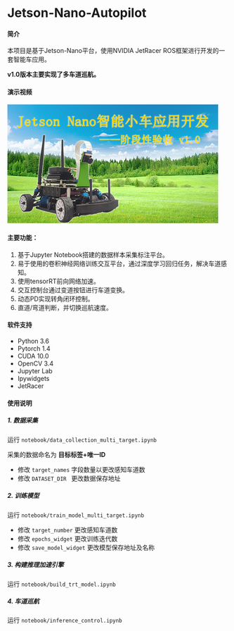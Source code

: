 # Jetson-Nano-Autopilot

#### 简介
本项目是基于Jetson-Nano平台，使用NVIDIA JetRacer ROS框架进行开发的一套智能车应用。

 **v1.0版本主要实现了多车道巡航。** 

#### 演示视频
<a href="https://www.bilibili.com/video/BV1HN411d7AT" target="_blank">
<img src="https://github.com/CNSTJiatongLee/jetson-nano-autopilot/blob/master/cover.png"/></a>

#### 主要功能：
1. 基于Jupyter Notebook搭建的数据样本采集标注平台。
2. 易于使用的卷积神经网络训练交互平台，通过深度学习回归任务，解决车道感知。
3. 使用tensorRT前向网络加速。
4. 交互控制台通过变道按钮进行车道变换。
5. 动态PD实现转角闭环控制。
6. 直道/弯道判断，并切换巡航速度。

#### 软件支持
- Python 3.6
- Pytorch 1.4
- CUDA 10.0
- OpenCV 3.4
- Jupyter Lab
- Ipywidgets
- JetRacer

#### 使用说明
##### 1.  数据采集
运行 ``notebook/data_collection_multi_target.ipynb`` 

采集的数据命名为 **目标标签+唯一ID**

- 修改 ``target_names`` 字段数量以更改感知车道数
- 修改 ``DATASET_DIR `` 更改数据保存地址
##### 2.  训练模型
运行 ``notebook/train_model_multi_target.ipynb`` 
- 修改 ``target_number`` 更改感知车道数
- 修改 ``epochs_widget`` 更改训练迭代数
- 修改 ``save_model_widget`` 更改模型保存地址及名称
##### 3.  构建推理加速引擎
运行 ``notebook/build_trt_model.ipynb`` 
##### 4.  车道巡航
运行 ``notebook/inference_control.ipynb`` 
